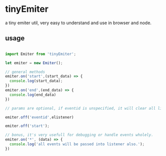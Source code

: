 # tinyEmiter

a tiny emiter util, very easy to understand and use in browser and node.

## usage

```javascript

import Emiter from 'tinyEmiter';

let emiter = new Emiter();

// general methods
emiter.on('start',(start_data) => {
  console.log(start_data);
})
emiter.on('end',(end_data) => {
  console.log(end_data)
})

// params are optional, if eventid is unspecified, it will clear all listeners. if elistener is unspecified, it will clear all listeners associated with this eventid

emiter.off('eventid',elistener)

emiter.off('start');

// bonus, it's very usefull for debugging or handle events wholely.
emiter.on('*', (data) => {
  console.log('all events will be passed into listener also.');
})

```

